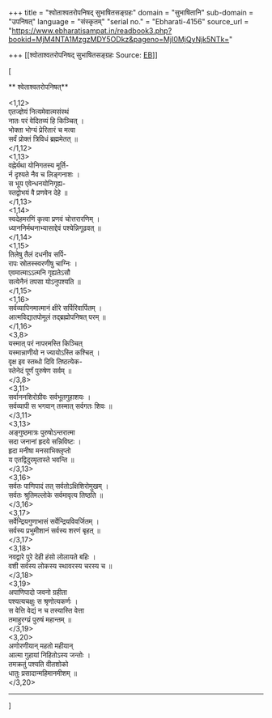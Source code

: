 +++
title = "श्वोताश्वतरोपनिषद् सुभाषितसङ्ग्रहः"
domain = "सुभाषितानि"
sub-domain = "उपनिषत्"
language = "संस्कृतम्"
"serial no." = "Ebharati-4156"
source_url = "https://www.ebharatisampat.in/readbook3.php?bookid=MjM4NTA1MzgzMDY5ODkz&pageno=MjI0MjQyNjk5NTk="

+++
[[श्वोताश्वतरोपनिषद् सुभाषितसङ्ग्रहः	Source: [EB](https://www.ebharatisampat.in/readbook3.php?bookid=MjM4NTA1MzgzMDY5ODkz&pageno=MjI0MjQyNjk5NTk=)]]

\[





 

** श्वेताश्वतरोपनिषत्**


\<1,12\>  
 एतज्ज्ञेयं नित्यमेवात्मसंस्थं  
  नातः परं वेदितव्यं हि किञ्चित् ।  
 भोक्ता भोग्यं प्रेरितारं च मत्वा  
  सर्वं प्रोक्तं त्रिविधं ब्रह्ममेतत् ॥  
\</1,12\>  
\<1,13\>  
 वह्नेर्यथा योनिगतस्य मूर्ति-  
  र्न दृश्यते नैव च लिङ्गनाशः ।  
 स भूय एवेन्धनयोनिगृह्य-  
  स्तद्वोभयं वै प्रणवेन देहे ॥  
\</1,13\>  
\<1,14\>  
 स्वदेहमरणिं कृत्वा प्रणवं चोत्तरारणिम् ।  
 ध्याननिर्मथनाभ्यासाद्देवं पश्येन्निगूढवत् ॥  
\</1,14\>  
\<1,15\>  
 तिलेषु तैलं दधनीव सर्पि-  
  रापः स्रोतस्स्वरणीषु चाग्निः ।  
 एवमात्माऽऽत्मनि गृह्यतेऽसौ  
  सत्येनैनं तपसा योऽनुपश्यति ॥  
\</1,15\>  
\<1,16\>  
 सर्वव्यापिनमात्मानं क्षीरे सर्पिरिवार्पितम् ।  
 आत्मविद्यातपोमूलं तद्ब्रह्मोपनिषत् परम् ॥  
\</1,16\>  
\<3,8\>  
 यस्मात् परं नापरमस्ति किञ्चित्  
  यस्मान्नाणीयो न ज्यायोऽस्ति कश्चित् ।  
 वृक्ष इव स्तब्धो दिवि तिष्ठत्येक-  
  स्तेनेदं पूर्णं पुरुषेण सर्वम् ॥  
\</3,8\>  
\<3,11\>  
 सर्वाननशिरोग्रीवः सर्वभूतगुहाशयः ।  
 सर्वव्यापी स भगवान् तस्मात् सर्वगतः शिवः ॥  
\</3,11\>  
\<3,13\>  
 अङ्गुष्ठमात्रः पुरुषोऽन्तरात्मा  
  सदा जनानां हृदये सन्निविष्टः ।  
 हृदा मनीषा मनसाभिक्लृप्तो  
  य एतद्विदुरमृतास्ते भवन्ति ॥  
\</3,13\>  
\<3,16\>  
 सर्वतः पाणिपादं तत् सर्वतोऽक्षिशिरोमुखम् ।  
 सर्वतः श्रुतिमल्लोके सर्वमावृत्य तिष्ठति ॥  
\</3,16\>  
\<3,17\>  
 सर्वेन्द्रियगुणाभासं सर्वेन्द्रियविवर्जितम् ।  
 सर्वस्य प्रभुमीशानं सर्वस्य शरणं बृहत् ॥  
\</3,17\>  
\<3,18\>  
 नवद्वारे पुरे देही हंसो लोलायते बहिः ।  
 वशी सर्वस्य लोकस्य स्थावरस्य चरस्य च ॥  
\</3,18\>  
\<3,19\>  
 अपाणिपादो जवनो ग्रहीता  
  पश्यत्यचक्षुः स श्रृणोत्यकर्णः ।  
 स वेत्ति वेद्यं न च तस्यास्ति वेत्ता  
  तमाहुरग्य्रं पुरुषं महान्तम् ॥  
\</3,19\>  
\<3,20\>  
 अणोरणीयान् महतो महीयान्  
  आत्मा गुहायां निहितोऽस्य जन्तोः ।  
 तमक्रतुं पश्यति वीतशोको  
  धातुः प्रसादान्महिमानमीशम् ॥  
\</3,20\>

 --------------------------------------------


\]
